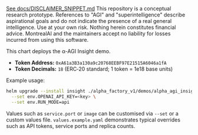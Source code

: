 [See docs/DISCLAIMER_SNIPPET.md](../../../../../docs/DISCLAIMER_SNIPPET.md)
This repository is a conceptual research prototype. References to "AGI" and "superintelligence" describe aspirational goals and do not indicate the presence of a real general intelligence. Use at your own risk. Nothing herein constitutes financial advice. MontrealAI and the maintainers accept no liability for losses incurred from using this software.

This chart deploys the α-AGI Insight demo.

- **Token Address:** `0xA61a3B3a130a9c20768EEBF97E21515A6046a1fA`
- **Token Decimals:** `18` (ERC‑20 standard; 1 token = 1e18 base units)

Example usage:
```bash
helm upgrade --install insight ./alpha_factory_v1/demos/alpha_agi_insight_v1/infrastructure/helm-chart \
  --set env.OPENAI_API_KEY=<key> \
  --set env.RUN_MODE=api
```
Values such as `service.port` or `image` can be customised via `--set` or a custom values file.
`values.example.yaml` demonstrates typical overrides such as API tokens, service ports and replica counts.
